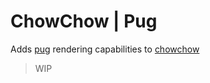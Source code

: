 # ChowChow | Pug

Adds [pug](https://pugjs.org/api/getting-started.html) rendering capabilities to
[chowchow](https://github.com/robb-j/chowchow/)

<!-- toc-head -->
<!-- toc-tail -->

> WIP
